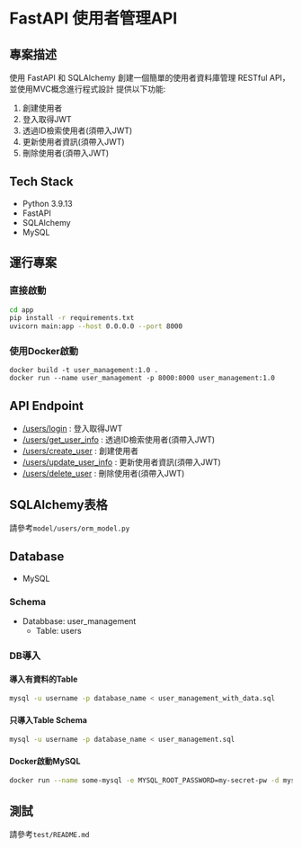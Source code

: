# FastAPI 使用者管理API

## 專案描述
使⽤ FastAPI 和 SQLAlchemy 創建⼀個簡單的使⽤者資料庫管理 RESTful API，並使用MVC概念進行程式設計 
提供以下功能:
1. 創建使用者
2. 登入取得JWT
3. 透過ID檢索使用者(須帶入JWT)
4. 更新使用者資訊(須帶入JWT)
5. 刪除使用者(須帶入JWT)

## Tech Stack
- Python 3.9.13
- FastAPI
- SQLAlchemy
- MySQL

## 運行專案

### 直接啟動
```bash
cd app
pip install -r requirements.txt
uvicorn main:app --host 0.0.0.0 --port 8000
```

### 使用Docker啟動
```
docker build -t user_management:1.0 .
docker run --name user_management -p 8000:8000 user_management:1.0
```

## API Endpoint

- [/users/login](#userslogin) : 登入取得JWT
- [/users/get_user_info](#usersget_user_info) : 透過ID檢索使用者(須帶入JWT)
- [/users/create_user](#userscreate_user) : 創建使用者
- [/users/update_user_info](#usersupdate_user_info) : 更新使用者資訊(須帶入JWT)
- [/users/delete_user](#usersdelete_user) : 刪除使用者(須帶入JWT)

## SQLAlchemy表格
請參考`model/users/orm_model.py`

## Database
- MySQL

### Schema
- Databbase: user_management
    - Table: users

### DB導入

#### 導入有資料的Table
```bash
mysql -u username -p database_name < user_management_with_data.sql
```

#### 只導入Table Schema
```bash
mysql -u username -p database_name < user_management.sql
```

#### Docker啟動MySQL
```bash
docker run --name some-mysql -e MYSQL_ROOT_PASSWORD=my-secret-pw -d mysql:8.0-bullseye
```

## 測試
請參考`test/README.md`
